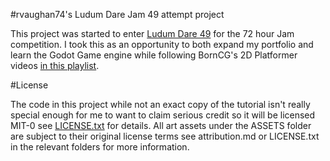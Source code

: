 #rvaughan74's Ludum Dare Jam 49 attempt project

This project was started to enter [Ludum Dare 49](https://ldjam.com/events/ludum-dare/49) for the 72 hour Jam competition. I took this as an opportunity to both expand my portfolio and learn the Godot Game engine while following BornCG's 2D Platformer videos [in this playlist](https://www.youtube.com/playlist?list=PLda3VoSoc_TSBBOBYwcmlamF1UrjVtccZ).

#License

The code in this project while not an exact copy of the tutorial isn't really special enough for me to want to claim serious credit so it will be licensed MIT-0 see [LICENSE.txt](LICENSE.txt) for details. All art assets under the ASSETS folder are subject to their original license terms see attribution.md or LICENSE.txt in the relevant folders for more information.